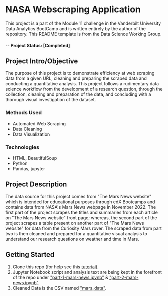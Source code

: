 # NASA Webscraping Application
This project is a part of the Module 11 challenge in the Vanderbilt University Data Analytics BootCamp and is written entirely by the author of the repository. This README template is from the Data Science Working Group.

#### -- Project Status: [Completed]

## Project Intro/Objective
The purpose of this project is to demonstrate efficiency at web scraping data from a given URL, cleaning and preparing the scraped data and conducting a quantitative analysis. This project follows a rudimentary data science workflow from the development of a research question, through the collection, cleaning and preparation of the data, and concluding with a thorough visual investigation of the dataset.

### Methods Used
* Automated Web Scraping
* Data Cleaning
* Data Visualization

### Technologies
* HTML, BeautifulSoup
* Python
* Pandas, jupyter

## Project Description
The data source for this project comes from "The Mars News website" which is intended for educational purposes through edX Bootcamps and contains data from NASA's Mars News webpage in November 2022. The first part of the project scrapes the titles and summaries from each article on "The Mars News website" front page; whereas, the second part of the project scrapes a table present on another part of "The Mars News website" for data from the Curiosity Mars rover. The scraped data from part two is then cleaned and prepared for a quantitative visual analysis to understand our research questions on weather and time in Mars. 

## Getting Started

1. Clone this repo (for help see this [tutorial](https://help.github.com/articles/cloning-a-repository/)).
2. Jupyter Notebook script and analysis text are being kept in the forefront of the repo under ["part-1-mars-news.ipynb"](part_1_mars_news.ipynb) & ["part-2-mars-news.ipynb"](part_2_mars_news.ipynb).
3. Cleaned Data is the CSV named ["mars_data"](mars_data.csv).    
